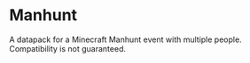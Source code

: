 # Manhunt
A datapack for a Minecraft Manhunt event with multiple people. Compatibility is not guaranteed.
